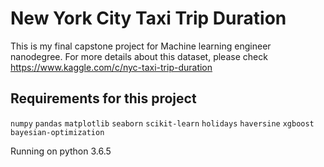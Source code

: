 # New York City Taxi Trip Duration

This is my final capstone project for Machine learning engineer nanodegree. For more details about this dataset, please check https://www.kaggle.com/c/nyc-taxi-trip-duration


## Requirements for this project

`numpy`
`pandas`
`matplotlib`
`seaborn`
`scikit-learn`
`holidays`
`haversine`
`xgboost`
`bayesian-optimization`

Running on python 3.6.5
